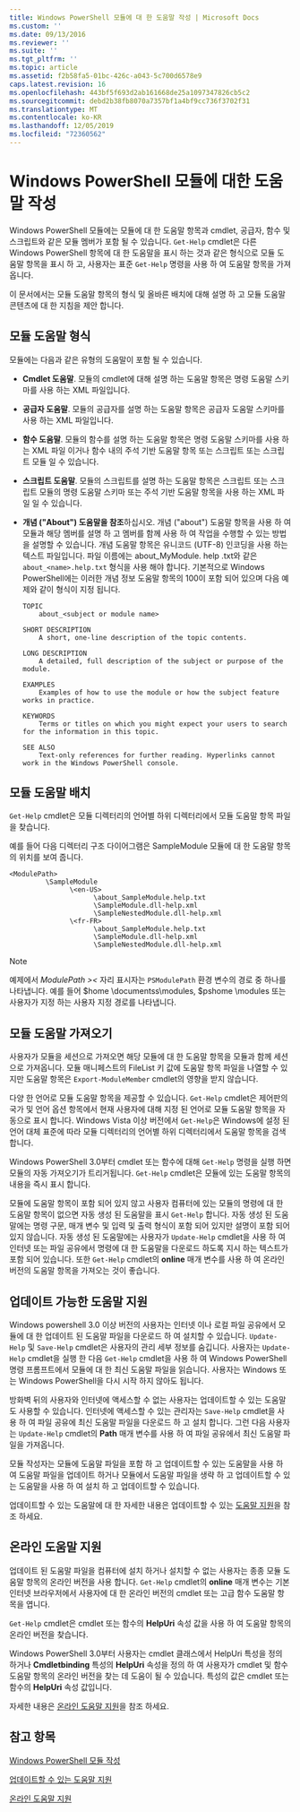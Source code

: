 ```yaml
---
title: Windows PowerShell 모듈에 대 한 도움말 작성 | Microsoft Docs
ms.custom: ''
ms.date: 09/13/2016
ms.reviewer: ''
ms.suite: ''
ms.tgt_pltfrm: ''
ms.topic: article
ms.assetid: f2b58fa5-01bc-426c-a043-5c700d6578e9
caps.latest.revision: 16
ms.openlocfilehash: 443bf5f693d2ab161668de25a1097347826cb5c2
ms.sourcegitcommit: debd2b38fb8070a7357bf1a4bf9cc736f3702f31
ms.translationtype: MT
ms.contentlocale: ko-KR
ms.lasthandoff: 12/05/2019
ms.locfileid: "72360562"
---
```

# <a name="writing-help-for-windows-powershell-modules"></a>Windows PowerShell 모듈에 대한 도움말 작성

Windows PowerShell 모듈에는 모듈에 대 한 도움말 항목과 cmdlet, 공급자, 함수 및 스크립트와 같은 모듈 멤버가 포함 될 수 있습니다. `Get-Help` cmdlet은 다른 Windows PowerShell 항목에 대 한 도움말을 표시 하는 것과 같은 형식으로 모듈 도움말 항목을 표시 하 고, 사용자는 표준 `Get-Help` 명령을 사용 하 여 도움말 항목을 가져옵니다.

이 문서에서는 모듈 도움말 항목의 형식 및 올바른 배치에 대해 설명 하 고 모듈 도움말 콘텐츠에 대 한 지침을 제안 합니다.

## <a name="types-of-module-help"></a>모듈 도움말 형식

모듈에는 다음과 같은 유형의 도움말이 포함 될 수 있습니다.

- **Cmdlet 도움말**. 모듈의 cmdlet에 대해 설명 하는 도움말 항목은 명령 도움말 스키마를 사용 하는 XML 파일입니다.

- **공급자 도움말**. 모듈의 공급자를 설명 하는 도움말 항목은 공급자 도움말 스키마를 사용 하는 XML 파일입니다.

- **함수 도움말**. 모듈의 함수를 설명 하는 도움말 항목은 명령 도움말 스키마를 사용 하는 XML 파일 이거나 함수 내의 주석 기반 도움말 항목 또는 스크립트 또는 스크립트 모듈 일 수 있습니다.

- **스크립트 도움말**. 모듈의 스크립트를 설명 하는 도움말 항목은 스크립트 또는 스크립트 모듈의 명령 도움말 스키마 또는 주석 기반 도움말 항목을 사용 하는 XML 파일 일 수 있습니다.

- **개념 ("About") 도움말을 참조**하십시오. 개념 ("about") 도움말 항목을 사용 하 여 모듈과 해당 멤버를 설명 하 고 멤버를 함께 사용 하 여 작업을 수행할 수 있는 방법을 설명할 수 있습니다. 개념 도움말 항목은 유니코드 (UTF-8) 인코딩을 사용 하는 텍스트 파일입니다. 파일 이름에는 about_MyModule. help .txt와 같은 `about_<name>.help.txt` 형식을 사용 해야 합니다. 기본적으로 Windows PowerShell에는 이러한 개념 정보 도움말 항목의 100이 포함 되어 있으며 다음 예제와 같이 형식이 지정 됩니다.

  ```
  TOPIC
      about_<subject or module name>

  SHORT DESCRIPTION
      A short, one-line description of the topic contents.

  LONG DESCRIPTION
      A detailed, full description of the subject or purpose of the module.

  EXAMPLES
      Examples of how to use the module or how the subject feature works in practice.

  KEYWORDS
      Terms or titles on which you might expect your users to search for the information in this topic.

  SEE ALSO
      Text-only references for further reading. Hyperlinks cannot work in the Windows PowerShell console.

  ```

## <a name="placement-of-module-help"></a>모듈 도움말 배치

`Get-Help` cmdlet은 모듈 디렉터리의 언어별 하위 디렉터리에서 모듈 도움말 항목 파일을 찾습니다.

예를 들어 다음 디렉터리 구조 다이어그램은 SampleModule 모듈에 대 한 도움말 항목의 위치를 보여 줍니다.

```
<ModulePath>
         \SampleModule
               \<en-US>
                     \about_SampleModule.help.txt
                     \SampleModule.dll-help.xml
                     \SampleNestedModule.dll-help.xml
               \<fr-FR>
                     \about_SampleModule.help.txt
                     \SampleModule.dll-help.xml
                     \SampleNestedModule.dll-help.xml

```

> [!NOTE]
> 예제에서 *ModulePath >\<* 자리 표시자는 `PSModulePath` 환경 변수의 경로 중 하나를 나타냅니다. 예를 들어 $home \documentss\modules, $pshome \modules 또는 사용자가 지정 하는 사용자 지정 경로를 나타냅니다.

## <a name="getting-module-help"></a>모듈 도움말 가져오기

사용자가 모듈을 세션으로 가져오면 해당 모듈에 대 한 도움말 항목을 모듈과 함께 세션으로 가져옵니다. 모듈 매니페스트의 FileList 키 값에 도움말 항목 파일을 나열할 수 있지만 도움말 항목은 `Export-ModuleMember` cmdlet의 영향을 받지 않습니다.

다양 한 언어로 모듈 도움말 항목을 제공할 수 있습니다. `Get-Help` cmdlet은 제어판의 국가 및 언어 옵션 항목에서 현재 사용자에 대해 지정 된 언어로 모듈 도움말 항목을 자동으로 표시 합니다. Windows Vista 이상 버전에서 `Get-Help`은 Windows에 설정 된 언어 대체 표준에 따라 모듈 디렉터리의 언어별 하위 디렉터리에서 도움말 항목을 검색 합니다.

Windows PowerShell 3.0부터 cmdlet 또는 함수에 대해 `Get-Help` 명령을 실행 하면 모듈의 자동 가져오기가 트리거됩니다. `Get-Help` cmdlet은 모듈에 있는 도움말 항목의 내용을 즉시 표시 합니다.

모듈에 도움말 항목이 포함 되어 있지 않고 사용자 컴퓨터에 있는 모듈의 명령에 대 한 도움말 항목이 없으면 자동 생성 된 도움말을 표시 `Get-Help` 합니다. 자동 생성 된 도움말에는 명령 구문, 매개 변수 및 입력 및 출력 형식이 포함 되어 있지만 설명이 포함 되어 있지 않습니다. 자동 생성 된 도움말에는 사용자가 `Update-Help` cmdlet을 사용 하 여 인터넷 또는 파일 공유에서 명령에 대 한 도움말을 다운로드 하도록 지시 하는 텍스트가 포함 되어 있습니다. 또한 `Get-Help` cmdlet의 **online** 매개 변수를 사용 하 여 온라인 버전의 도움말 항목을 가져오는 것이 좋습니다.

## <a name="supporting-updatable-help"></a>업데이트 가능한 도움말 지원

Windows powershell 3.0 이상 버전의 사용자는 인터넷 이나 로컬 파일 공유에서 모듈에 대 한 업데이트 된 도움말 파일을 다운로드 하 여 설치할 수 있습니다. `Update-Help` 및 `Save-Help` cmdlet은 사용자의 관리 세부 정보를 숨깁니다. 사용자는 `Update-Help` cmdlet을 실행 한 다음 `Get-Help` cmdlet을 사용 하 여 Windows PowerShell 명령 프롬프트에서 모듈에 대 한 최신 도움말 파일을 읽습니다. 사용자는 Windows 또는 Windows PowerShell을 다시 시작 하지 않아도 됩니다.

방화벽 뒤의 사용자와 인터넷에 액세스할 수 없는 사용자는 업데이트할 수 있는 도움말도 사용할 수 있습니다. 인터넷에 액세스할 수 있는 관리자는 `Save-Help` cmdlet을 사용 하 여 파일 공유에 최신 도움말 파일을 다운로드 하 고 설치 합니다. 그런 다음 사용자는 `Update-Help` cmdlet의 **Path** 매개 변수를 사용 하 여 파일 공유에서 최신 도움말 파일을 가져옵니다.

모듈 작성자는 모듈에 도움말 파일을 포함 하 고 업데이트할 수 있는 도움말을 사용 하 여 도움말 파일을 업데이트 하거나 모듈에서 도움말 파일을 생략 하 고 업데이트할 수 있는 도움말을 사용 하 여 설치 하 고 업데이트할 수 있습니다.

업데이트할 수 있는 도움말에 대 한 자세한 내용은 업데이트할 수 있는 [도움말 지원](./supporting-updatable-help.md)을 참조 하세요.

## <a name="supporting-online-help"></a>온라인 도움말 지원

업데이트 된 도움말 파일을 컴퓨터에 설치 하거나 설치할 수 없는 사용자는 종종 모듈 도움말 항목의 온라인 버전을 사용 합니다. `Get-Help` cmdlet의 **online** 매개 변수는 기본 인터넷 브라우저에서 사용자에 대 한 온라인 버전의 cmdlet 또는 고급 함수 도움말 항목을 엽니다.

`Get-Help` cmdlet은 cmdlet 또는 함수의 **HelpUri** 속성 값을 사용 하 여 도움말 항목의 온라인 버전을 찾습니다.

Windows PowerShell 3.0부터 사용자는 cmdlet 클래스에서 HelpUri 특성을 정의 하거나 **Cmdletbinding** 특성의 **HelpUri** 속성을 정의 하 여 사용자가 cmdlet 및 함수 도움말 항목의 온라인 버전을 찾는 데 도움이 될 수 있습니다. 특성의 값은 cmdlet 또는 함수의 **HelpUri** 속성 값입니다.

자세한 내용은 [온라인 도움말 지원](./supporting-online-help.md)을 참조 하세요.

## <a name="see-also"></a>참고 항목

[Windows PowerShell 모듈 작성](./writing-a-windows-powershell-module.md)

[업데이트할 수 있는 도움말 지원](./supporting-updatable-help.md)

[온라인 도움말 지원](./supporting-online-help.md)